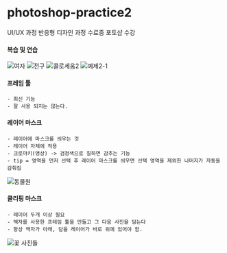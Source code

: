 # photoshop-practice2
UI/UX 과정 반응형 디자인 과정 수료중 포토샵 수강

#### 복습 및 연습

![여자](https://user-images.githubusercontent.com/88579497/144173951-444101d6-51ea-4b6e-8181-c57141565a89.jpg)
![전구](https://user-images.githubusercontent.com/88579497/144173970-2edc71c0-aab6-4cb6-b82e-4dd151bf6618.jpg)
![콜로세움2](https://user-images.githubusercontent.com/88579497/144174003-b0817d47-5389-4a17-ac41-681828f94674.jpg)
![예제2-1](https://user-images.githubusercontent.com/88579497/144174019-04202d57-e521-43f8-b54f-7b957f6e1158.jpg)

#### 프레임 툴
    - 최신 기능
    - 잘 사용 되지는 않는다.

#### 레이어 마스크
    - 레이어에 마스크를 씌우는 것 
    - 레이어 자체에 적용
    - 크로마키(영상) -> 검정색으로 칠하면 감추는 기능 
    - tip = 영역을 먼저 선택 후 레이어 마스크를 씌우면 선택 영역을 제외한 나머지가 자동을 감춰짐
    
    
   ![동물원](https://user-images.githubusercontent.com/88579497/144177021-23db582a-8c0a-4eb1-874c-3b496f51f726.jpg)

#### 클리핑 마스크
    - 레이어 두개 이상 필요
    - 액자를 사용한 프레임 툴을 만들고 그 다음 사진을 담는다
    - 항상 액자가 아래, 담을 레이어가 바로 위에 있어야 함.
    
![꽃 사진들](https://user-images.githubusercontent.com/88579497/144183460-ead58ce5-9bae-472d-9d6d-aceafcf8cc30.jpg)
